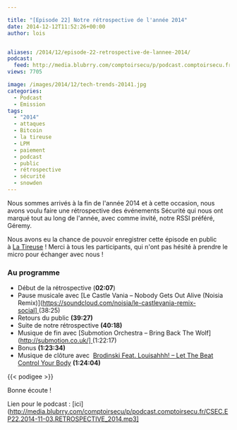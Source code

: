 ```yaml
---

title: "[Episode 22] Notre rétrospective de l'année 2014"
date: 2014-12-12T11:52:26+00:00
author: lois


aliases: /2014/12/episode-22-retrospective-de-lannee-2014/
podcast:
  feed: http://media.blubrry.com/comptoirsecu/p/podcast.comptoirsecu.fr/CSEC.EP22.2014-11-03.RETROSPECTIVE_2014.mp3
views: 7705

image: /images/2014/12/tech-trends-20141.jpg
categories:
  - Podcast
  - Emission
tags:
  - "2014"
  - attaques
  - Bitcoin
  - la tireuse
  - LPM
  - paiement
  - podcast
  - public
  - rétrospective
  - sécurité
  - snowden
---
```



Nous sommes arrivés à la fin de l'année 2014 et à cette occasion, nous avons voulu faire une rétrospective des événements Sécurité qui nous ont marqué tout au long de l'année, avec comme invité, notre RSSI préféré, Géremy.

Nous avons eu la chance de pouvoir enregistrer cette épisode en public à [La Tireuse](http://latireuse.fr/) ! Merci à tous les participants, qui n'ont pas hésité à prendre le micro pour échanger avec nous !

### Au programme

  * Début de la rétrospective (**02:07**)
  * Pause musicale avec [Le Castle Vania – Nobody Gets Out Alive (Noisia Remix)](https://soundcloud.com/noisia/le-castlevania-remix-social] <span >(38:25)</span>
  * Retours du public **(39:27)**
  * Suite de notre rétrospective **(40:18)**
  * Musique de fin avec [Submotion Orchestra – Bring Back The Wolf](http://submotion.co.uk/] <span >(1:22:17)</span>
  * Bonus **(1:23:34)**
  * Musique de clôture avec  [<span >Brodinski Feat. Louisahhh! – Let The Beat Control Your Body</span>](https://soundcloud.com/brodinskiofficial/brodinski-feat-louisahhh-let) **(1:24:04)**

  {{< podigee >}}








Bonne écoute !

Lien pour le podcast : [ici](http://media.blubrry.com/comptoirsecu/p/podcast.comptoirsecu.fr/CSEC.EP22.2014-11-03.RETROSPECTIVE_2014.mp3]
